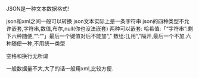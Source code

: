 JSON是一种文本数据格式!

json和xml之间一般可以转换
json文本实际上是一条字符串
json的四种类型不允许嵌套,字符串,数值,布尔,null(你也没法嵌套)
两种可以嵌套:
哈希值:「“字符串”:剩下六种随便,“”:“”」最后一个键值对后不能加“,”
数组:[],用“,”隔开,最后一个不加,六种随便一种,不用统一类型

空格和换行无所谓


一般数据量不大,大了的话一般用xml,比较方便.
